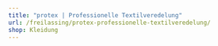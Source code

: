 ```yaml
---
title: "protex | Professionelle Textilveredelung"
url: /freilassing/protex-professionelle-textilveredelung/
shop: Kleidung
---
```

